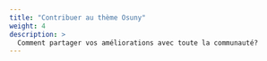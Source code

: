 ```yaml
---
title: "Contribuer au thème Osuny"
weight: 4
description: >
  Comment partager vos améliorations avec toute la communauté?
---
```

